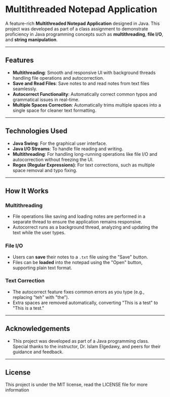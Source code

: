
# Multithreaded Notepad Application

A feature-rich **Multithreaded Notepad Application** designed in Java. This project was developed as part of a class assignment to demonstrate proficiency in Java programming concepts such as **multithreading**, **file I/O**, and **string manipulation**.

---

## Features

- **Multithreading**: Smooth and responsive UI with background threads handling file operations and autocorrection.
- **Save and Read Files**: Save notes to and read notes from text files seamlessly.
- **Autocorrect Functionality**: Automatically correct common typos and grammatical issues in real-time.
- **Multiple Spaces Correction**: Automatically trims multiple spaces into a single space for cleaner text formatting.

---

## Technologies Used

- **Java Swing**: For the graphical user interface.
- **Java I/O Streams**: To handle file reading and writing.
- **Multithreading**: For handling long-running operations like file I/O and autocorrection without freezing the UI.
- **Regex (Regular Expressions)**: For text corrections, such as multiple space removal and typo fixing.

---

## How It Works

### **Multithreading**
- File operations like saving and loading notes are performed in a separate thread to ensure the application remains responsive.
- Autocorrect runs as a background thread, analyzing and updating the text while the user types.

### **File I/O**
- Users can **save** their notes to a `.txt` file using the "Save" button.
- Files can be **loaded** into the notepad using the "Open" button, supporting plain text format.

### **Text Correction**
- The autocorrect feature fixes common errors as you type (e.g., replacing "teh" with "the").
- Extra spaces are removed automatically, converting "This   is   a test" to "This is a test."

---

## Acknowledgements 
- This project was developed as part of a Java programming class. Special thanks to the instructor, Dr. Islam Elgedawy,  and peers for their guidance and feedback.

---

## License 

This project is under the MIT license, read the LICENSE file for more information
